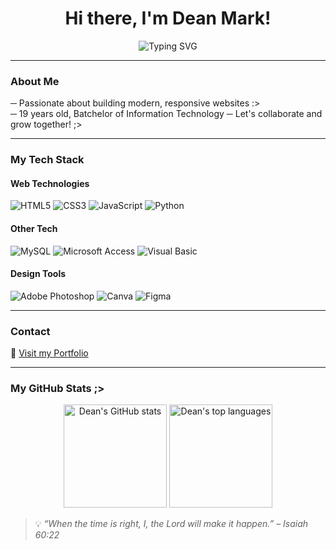 <h1 align="center">Hi there, I'm Dean Mark!</h1>

<p align="center">
  <img src="https://readme-typing-svg.herokuapp.com?font=Fira+Code&duration=2500&pause=1000&center=true&vCenter=true&width=450&lines=Currently+learning+JavaScript" alt="Typing SVG" />
</p>

---

###  About Me
─ Passionate about building modern, responsive websites :>  
─ 19 years old, Batchelor of Information Technology 
─ Let's collaborate and grow together! ;>

---

###  My Tech Stack

#### Web Technologies
![HTML5](https://img.shields.io/badge/-HTML5-E34F26?logo=html5&logoColor=white&style=flat)
![CSS3](https://img.shields.io/badge/-CSS3-1572B6?logo=css3&logoColor=white&style=flat)
![JavaScript](https://img.shields.io/badge/-JavaScript-F7DF1E?logo=javascript&logoColor=black&style=flat)
![Python](https://img.shields.io/badge/-Python-3776AB?logo=python&logoColor=white&style=flat)

#### Other Tech
![MySQL](https://img.shields.io/badge/-MySQL-4479A1?logo=mysql&logoColor=white&style=flat)
![Microsoft Access](https://img.shields.io/badge/-Access-A4373A?logo=microsoft-access&logoColor=white&style=flat)
![Visual Basic](https://img.shields.io/badge/-Visual%20Basic-512BD4?logo=visual-studio&logoColor=white&style=flat)

#### Design Tools
![Adobe Photoshop](https://img.shields.io/badge/-Photoshop-31A8FF?logo=adobe-photoshop&logoColor=white&style=flat)
![Canva](https://img.shields.io/badge/-Canva-00C4CC?logo=canva&logoColor=white&style=flat)
![Figma](https://img.shields.io/badge/-Figma-F24E1E?logo=figma&logoColor=white&style=flat)

---

### Contact
🔗 [Visit my Portfolio](https://deanmarkkk.github.io/MyPortfolio/)

---

### My GitHub Stats ;>
<p align="center">
  <img src="https://github-readme-stats.vercel.app/api?username=deanmarkkk&show_icons=true&theme=tokyonight" alt="Dean's GitHub stats" height="165" />
  <img src="https://github-readme-stats.vercel.app/api/top-langs/?username=deanmarkkk&layout=compact&theme=tokyonight" alt="Dean's top languages" height="165" />
</p>



> 💡 *“When the time is right, I, the Lord will make it happen.” – Isaiah 60:22*

